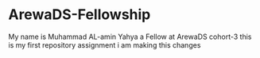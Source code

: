 # ArewaDS-Fellowship
My name is Muhammad AL-amin Yahya
a Fellow at ArewaDS cohort-3
this is my first repository assignment
i am making this changes 
